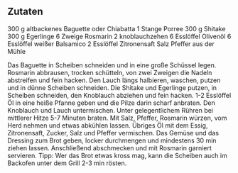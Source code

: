 ## Zutaten
300 g altbackenes Baguette oder Chiabatta
1 Stange Porree
300 g Shitake
300 g Egerlinge
6 Zweige Rosmarin
2 knoblauchzehen
6 Esslöffel Olivenöl
6 Esslöffel weißer Balsamico
2 Esslöffel Zitronensaft
Salz
Pfeffer aus der Mühle

Das Baguette in Scheiben schneiden und in eine große Schüssel legen. Rosmarin abbrausen, trocken schütteln, von zwei Zweigen die Nadeln abstreifen und fein hacken. Den Lauch längs halbieren, waschen, putzen und in dünne Scheiben schneiden. Die Shitake und Egerlinge putzen, in Scheiben schneiden, den Knoblauch abziehen und fein hacken. 
1-2 Esslöffel Öl in eine heiße Pfanne geben und die Pilze darin scharf anbraten. Den Knoblauch und Lauch untermischen. Unter gelegentlichem Rühren bei mittlerer Hitze 5-7 Minuten braten. Mit Salz, Pfeffer, Rosmarin würzen, vom Herd nehmen und etwas abkühlen lassen.
Übriges Öl mit dem Essig, Zitronensaft, Zucker, Salz und Pfeffer vermischen. Das Gemüse und das Dressing zum Brot geben, locker durchmengen und mindestens 30 min ziehen lassen. Anschließend abschmecken und mit Rosmarin garniert servieren.
Tipp: Wer das Brot etwas kross mag, kann die Scheiben auch im Backofen unter dem Grill 2-3 min rösten.